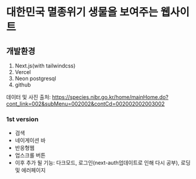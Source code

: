 # 대한민국 멸종위기 생물을 보여주는 웹사이트

## 개발환경
1. Next.js(with tailwindcss)
2. Vercel
3. Neon postgresql
4. github

데이터 및 사진 출처: https://species.nibr.go.kr/home/mainHome.do?cont_link=002&subMenu=002002&contCd=002002002003002

### 1st version
- 검색
- 네이게이션 바
- 반응형웹
- 업스크롤 버튼
- 이후 추가 될 기능: 다크모드, 로그인(next-auth업데이트로 인해 다시 공부), 로딩 및 에러페이지